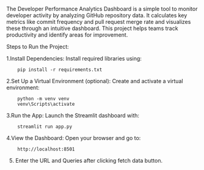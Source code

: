 The Developer Performance Analytics Dashboard is a simple tool to monitor developer activity by analyzing GitHub repository data. It calculates key metrics like commit frequency and pull request merge rate and visualizes these through an intuitive dashboard. This project helps teams track productivity and identify areas for improvement.

Steps to Run the Project:

1.Install Dependencies: Install required libraries using:

		pip install -r requirements.txt

2.Set Up a Virtual Environment (optional): Create and activate a virtual environment:
		
		python -m venv venv
 		venv\Scripts\activate


3.Run the App: Launch the Streamlit dashboard with:
		
		streamlit run app.py

4.View the Dashboard: Open your browser and go to:

		http://localhost:8501	

5. Enter the URL and Queries after clicking fetch data button. 
